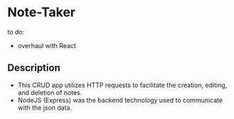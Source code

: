 # Note-Taker

to do:
- overhaul with React

## Description

- This CRUD app utilizes HTTP requests to facilitate the creation, editing, and deletion of notes.
- NodeJS (Express) was the backend technology used to communicate with the json data.

